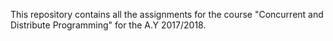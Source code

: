 This repository contains all the assignments for the course "Concurrent and Distribute Programming" for the A.Y 2017/2018.